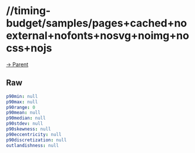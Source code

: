 
# //timing-budget/samples/pages+cached+noexternal+nofonts+nosvg+noimg+nocss+nojs

[→ Parent](../..)


## Raw


```yaml
p90min: null
p90max: null
p90range: 0
p90mean: null
p90median: null
p90stdev: null
p90skewness: null
p90eccentricity: null
p90discretization: null
outlandishness: null

```

